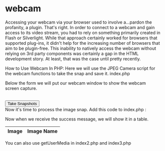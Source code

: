# webcam
Accessing your webcam via your browser used to involve a...pardon the profanity, a plugin. That's right. In order to connect to a webcam and gain access to its video stream, you had to rely on something primarily created in Flash or Silverlight. While that approach certainly worked for browsers that supported plug-ins, it didn't help for the increasing number of browsers that aim to be plugin-free. This inability to natively access the webcam without relying on 3rd party components was certainly a gap in the HTML development story. At least, that was the case until pretty recently.

How to Use Webcam In PHP:
Here we will use the JPEG Camera script for the webcam functions to take the snap and save it.
index.php
<script type="text/javascript" src="https://ajax.googleapis.com/ajax/libs/jquery/1.10.2/jquery.min.js"></script>
<script src="jpeg_camera/jpeg_camera_with_dependencies.min.js" type="text/javascript"></script>
Below the form we will put our webcam window to show the webcam screen capture.
     <div class="col-md-6">
         <div class="text-center">
     <div id="camera_info"></div>
    <div id="camera"></div><br>
    <button id="take_snapshots" class="btn btn-success btn-sm">Take Snapshots</button>
    </div>
    </div>
    Now it's time to process the image snap. Add this code to index.php :
    
  <script>
  var options = {
      shutter_ogg_url: "jpeg_camera/shutter.ogg",
      shutter_mp3_url: "jpeg_camera/shutter.mp3",
      swf_url: "jpeg_camera/jpeg_camera.swf",
    };
    var camera = new JpegCamera("#camera", options);
  
  $('#take_snapshots').click(function(){
    var snapshot = camera.capture();
    snapshot.show();
    console.log(snapshot);
    snapshot.upload({api_url: "action.php"}).done(function(response) {
$('#imagelist').prepend("<tr><td><img src='"+response+"' width='100px' height='100px'></td><td>"+response+"</td></tr>");
}).fail(function(response) {
  alert("Upload failed with status " + response);
});
})

function done(){
    $('#snapshots').html("uploaded");
}
</script>

Now when we receive the success message, we will show it in a table.
  <table class="table table-bordered">
      <thead>
          <tr>
            <th>Image</th><th>Image Name</th>
          </tr>
      </thead>
      <tbody id="imagelist">    
      </tbody>
   </table>
        
 You can also use getUserMedia in index2.php and index3.php
